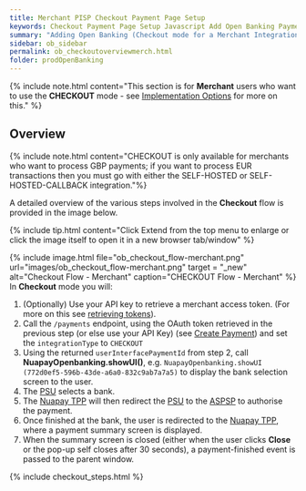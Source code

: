 ```yaml
---
title: Merchant PISP Checkout Payment Page Setup
keywords: Checkout Payment Page Setup Javascript Add Open Banking Payment Page
summary: "Adding Open Banking (Checkout mode for a Merchant Integration) as a payment option to your Payment Page requires a little configuration as outlined below. In Checkout mode you will use the Nuapay user interface for Bank Selection and Confirmation screens."
sidebar: ob_sidebar
permalink: ob_checkoutoverviewmerch.html
folder: prodOpenBanking
---
```


{% include note.html content="This section is for **Merchant** users who want to use the **CHECKOUT** mode - see [Implementation Options](ob_pispimplementation.html) for more on this." %}

## Overview

{% include note.html content="CHECKOUT is only available for merchants who want to process GBP payments; if you want to process EUR transactions then you must go with either the SELF-HOSTED or SELF-HOSTED-CALLBACK integration."%} 

A detailed overview of the various steps involved in the **Checkout** flow is provided in the image below.

{% include tip.html content="Click Extend from the top menu to enlarge or click the image itself to open it in a new browser tab/window" %}


{% include image.html file="ob_checkout_flow-merchant.png" url="images/ob_checkout_flow-merchant.png" target = "_new" alt="Checkout Flow - Merchant" caption="CHECKOUT Flow - Merchant" %}
In **Checkout** mode you will: 

1. (Optionally) Use your API key to retrieve a merchant access token. (For more on this see [retrieving tokens](ob_partnerintegration.html#api-details---post-tokens)).
1. Call the `/payments` endpoint, using the OAuth token retrieved in the previous step (or else use your API Key) (see [Create Payment](ob_createpayment.html)) and set the `integrationType` to `CHECKOUT`
1. Using the returned `userInterfacePaymentId` from step 2, call **NuapayOpenbanking.showUI()**, e.g. `NuapayOpenbanking.showUI (772d0ef5-596b-43de-a6a0-832c9ab7a7a5)` to display the bank selection screen to the user.
1. The <a href="#" data-toggle="tooltip" data-original-title="{{site.data.glossary.psu}}">PSU</a> selects a bank.
1. The <a href="#" data-toggle="tooltip" data-original-title="{{site.data.glossary.tpp}}">Nuapay TPP</a> will then redirect the <a href="#" data-toggle="tooltip" data-original-title="{{site.data.glossary.psu}}">PSU</a> to the <a href="#" data-toggle="tooltip" data-original-title="{{site.data.glossary.aspsp}}">ASPSP</a> to authorise the payment.
1. Once finished at the bank, the user is redirected to the <a href="#" data-toggle="tooltip" data-original-title="{{site.data.glossary.tpp}}">Nuapay TPP</a>, where a payment summary screen is displayed.
1. When the summary screen is closed (either when the user clicks **Close** or the pop-up self closes after 30 seconds), a payment-finished event is passed to the parent window.


{% include checkout_steps.html %} <!--pulls in common steps for Partner and Merchant-->